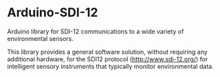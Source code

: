 Arduino-SDI-12
==============

Arduino library for SDI-12 communications to a wide variety of environmental sensors.

This library provides a general software solution, without requiring any additional hardware, for the SDI12 protocol (http://www.sdi-12.org/) for intelligent sensory instruments that typically monitor environmental data.
